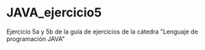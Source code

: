 # JAVA_ejercicio5

Ejercicio 5a y 5b de la guía de ejercicios de la cátedra "Lenguaje de programación JAVA"
